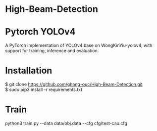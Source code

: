 # High-Beam-Detection

# Pytorch YOLOv4
A PyTorch implementation of YOLOv4 base on WongKinYiu-yolov4, with support for training, inference and evaluation.

# Installation
$ git clone https://github.com/ghang-ouc/High-Beam-Detection.git  
$ sudo pip3 install -r requirements.txt  

# Train
python3 train.py --data data/obj.data  --cfg cfg/test-cau.cfg
